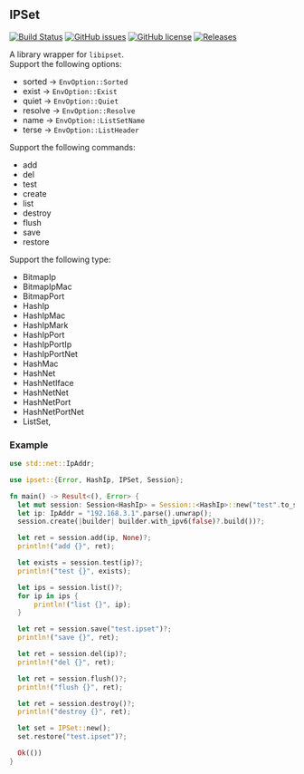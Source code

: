 ## IPSet

[![Build Status](https://github.com/lazytiger/ipset/actions/workflows/rust.yml/badge.svg)](https://github.com/lazytiger/ipset/actions)
[![GitHub issues](https://img.shields.io/github/issues/lazytiger/ipset)](https://github.com/lazytiger/ipset/issues)
[![GitHub license](https://img.shields.io/github/license/lazytiger/ipset)](https://github.com/lazytiger/ipset/blob/master/LICENSE)
[![Releases](https://img.shields.io/github/v/release/lazytiger/ipset.svg?include_prereleases)](https://github.com/lazytiger/ipset/releases)

A library wrapper for `libipset`.  
Support the following options:

* sorted -> ```EnvOption::Sorted```
* exist -> ```EnvOption::Exist```
* quiet -> ```EnvOption::Quiet```
* resolve -> ```EnvOption::Resolve```
* name -> ```EnvOption::ListSetName```
* terse -> ```EnvOption::ListHeader```

Support the following commands:

* add
* del
* test
* create
* list
* destroy
* flush
* save
* restore

Support the following type:

* BitmapIp
* BitmapIpMac
* BitmapPort
* HashIp
* HashIpMac
* HashIpMark
* HashIpPort
* HashIpPortIp
* HashIpPortNet
* HashMac
* HashNet
* HashNetIface
* HashNetNet
* HashNetPort
* HashNetPortNet
* ListSet,

### Example

  ```rust
use std::net::IpAddr;

use ipset::{Error, HashIp, IPSet, Session};

fn main() -> Result<(), Error> {
    let mut session: Session<HashIp> = Session::<HashIp>::new("test".to_string());
    let ip: IpAddr = "192.168.3.1".parse().unwrap();
    session.create(|builder| builder.with_ipv6(false)?.build())?;

    let ret = session.add(ip, None)?;
    println!("add {}", ret);

    let exists = session.test(ip)?;
    println!("test {}", exists);

    let ips = session.list()?;
    for ip in ips {
        println!("list {}", ip);
    }

    let ret = session.save("test.ipset")?;
    println!("save {}", ret);

    let ret = session.del(ip)?;
    println!("del {}", ret);

    let ret = session.flush()?;
    println!("flush {}", ret);

    let ret = session.destroy()?;
    println!("destroy {}", ret);

    let set = IPSet::new();
    set.restore("test.ipset")?;

    Ok(())
}
```
